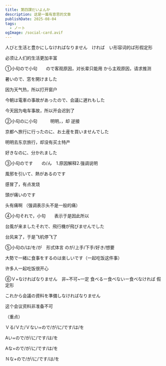 ```yaml
---
title: 第四課だいよんか
description: 这是一篇有意思的文章
publishDate: 2025-08-04
tags:
  - ノート
ogImage: /social-card.avif
---
```

人びと生活と豊かにしなければなりません　ければ　い形容词的ば形假定形

必须让人们的生活更加丰富

➀小句ので小句　　ので客观原因，对长辈只能用      から主观原因，请求推测

暑いので、窓を開けました

因为天气热，所以打开窗户

今朝は電車の事故があったので、会議に遅れもした

今天因为电车事故，所以开会迟到了

②小句のに小句　　　明明，，却  逆接

京都へ旅行に行ったのに、お土産を買いませんでした

明明去东京旅行，却没有买土特产

好きなのに、分かれました

③小句のです　　の/ん　1.原因解释2.强调说明

風邪を引いて、熱があるのです

感冒了，有点发烧

頭が痛いのです

头有痛啊 （强调表示头不是一般的痛）

④小句それで，小句　　表示于是因此所以

台風が来ましたそれで、飛行機が飛びませんでした

台风来了，于是飞机停飞了

⑤小句の/は/を/が　形式体言  のが/上手/下手/好き/想要

大勢で一緒に食事をするのは楽しいです（一起吃饭这件事）

许多人一起吃饭很开心

⑥Ｖ+なければなりません　非\~不可\~一定  食べるー食べないー食べなければ 假定形

これから会議の資料を準備しなければなりません

这个会议资料非准备不可

（重点）

Ｖる/Ｖた/Ｖない+ので/が/に/です/は/を

Aい+ので/が/に/です/は/を　

Aな+ので/が/に/です/は/を　　

Ｎな+ので/が/に/です/は/を
